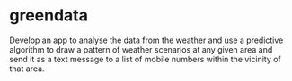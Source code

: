 # greendata
Develop an app to analyse the data from the weather and use a predictive algorithm to draw a pattern of weather scenarios at any given area and send it as a text message to a list of mobile numbers within the vicinity of that area. 
